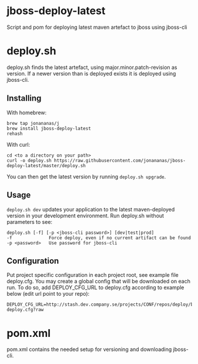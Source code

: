 jboss-deploy-latest
===================

Script and pom for deploying latest maven artefact to jboss using jboss-cli

# deploy.sh
deploy.sh finds the latest artefact, using major.minor.patch-revision as version. If a newer version than is deployed
exists it is deployed using jboss-cli.

## Installing
With homebrew:
```
brew tap jonananas/j
brew install jboss-deploy-latest
rehash
```

With curl:
```
cd <to a directory on your path>
curl -o deploy.sh https://raw.githubusercontent.com/jonananas/jboss-deploy-latest/master/deploy.sh
```
You can then get the latest version by running `deploy.sh upgrade`.

## Usage
`deploy.sh dev` updates your application to the latest maven-deployed version in your development environment. 
Run deploy.sh without parameters to see:
```
deploy.sh [-f] [-p <jboss-cli password>] [dev|test|prod]
-f              Force deploy, even if no current artifact can be found
-p <password>   Use password for jboss-cli
```

## Configuration
Put project specific configuration in each project root, see example file deploy.cfg.
You may create a global config that will be downloaded on each run. To do so, add DEPLOY_CFG_URL to deploy.cfg according to example below (edit url point to your repo):
```
DEPLOY_CFG_URL=http://stash.dev.company.se/projects/CONF/repos/deploy/browse/global-deploy.cfg?raw
```

# pom.xml
pom.xml contains the needed setup for versioning and downloading jboss-cli.
